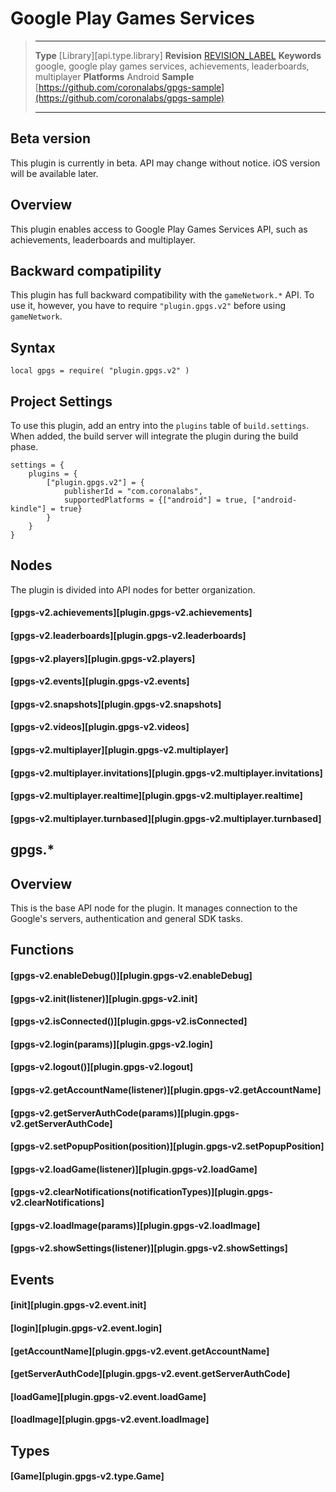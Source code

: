 # Google Play Games Services

> --------------------- ------------------------------------------------------------------------------------------
> __Type__              [Library][api.type.library]
> __Revision__          [REVISION_LABEL](REVISION_URL)
> __Keywords__          google, google play games services, achievements, leaderboards, multiplayer
> __Platforms__         Android
> __Sample__            [https://github.com/coronalabs/gpgs-sample](https://github.com/coronalabs/gpgs-sample)
> --------------------- ------------------------------------------------------------------------------------------

## Beta version

This plugin is currently in beta. API may change without notice.
iOS version will be available later.

## Overview

This plugin enables access to Google Play Games Services API, such as achievements, leaderboards and multiplayer.

## Backward compatipility

This plugin has full backward compatibility with the `gameNetwork.*` API. To use it, however, you have to require `"plugin.gpgs.v2"` before using `gameNetwork`.

## Syntax

	local gpgs = require( "plugin.gpgs.v2" )

## Project Settings

To use this plugin, add an entry into the `plugins` table of `build.settings`. When added, the build server will integrate the plugin during the build phase.

	settings = {
		plugins = {
			["plugin.gpgs.v2"] = {
				publisherId = "com.coronalabs",
				supportedPlatforms = {["android"] = true, ["android-kindle"] = true}
			}
		}
	}

## Nodes

The plugin is divided into API nodes for better organization.

#### [gpgs-v2.achievements][plugin.gpgs-v2.achievements]

#### [gpgs-v2.leaderboards][plugin.gpgs-v2.leaderboards]

#### [gpgs-v2.players][plugin.gpgs-v2.players]

#### [gpgs-v2.events][plugin.gpgs-v2.events]

#### [gpgs-v2.snapshots][plugin.gpgs-v2.snapshots]

#### [gpgs-v2.videos][plugin.gpgs-v2.videos]

#### [gpgs-v2.multiplayer][plugin.gpgs-v2.multiplayer]

#### [gpgs-v2.multiplayer.invitations][plugin.gpgs-v2.multiplayer.invitations]

#### [gpgs-v2.multiplayer.realtime][plugin.gpgs-v2.multiplayer.realtime]

#### [gpgs-v2.multiplayer.turnbased][plugin.gpgs-v2.multiplayer.turnbased]

## gpgs.*

## Overview

This is the base API node for the plugin. It manages connection to the Google's servers, authentication and general SDK tasks.

## Functions

#### [gpgs-v2.enableDebug()][plugin.gpgs-v2.enableDebug]

#### [gpgs-v2.init(listener)][plugin.gpgs-v2.init]

#### [gpgs-v2.isConnected()][plugin.gpgs-v2.isConnected]

#### [gpgs-v2.login(params)][plugin.gpgs-v2.login]

#### [gpgs-v2.logout()][plugin.gpgs-v2.logout]

#### [gpgs-v2.getAccountName(listener)][plugin.gpgs-v2.getAccountName]

#### [gpgs-v2.getServerAuthCode(params)][plugin.gpgs-v2.getServerAuthCode]

#### [gpgs-v2.setPopupPosition(position)][plugin.gpgs-v2.setPopupPosition]

#### [gpgs-v2.loadGame(listener)][plugin.gpgs-v2.loadGame]

#### [gpgs-v2.clearNotifications(notificationTypes)][plugin.gpgs-v2.clearNotifications]

#### [gpgs-v2.loadImage(params)][plugin.gpgs-v2.loadImage]

#### [gpgs-v2.showSettings(listener)][plugin.gpgs-v2.showSettings]

## Events

#### [init][plugin.gpgs-v2.event.init]

#### [login][plugin.gpgs-v2.event.login]

#### [getAccountName][plugin.gpgs-v2.event.getAccountName]

#### [getServerAuthCode][plugin.gpgs-v2.event.getServerAuthCode]

#### [loadGame][plugin.gpgs-v2.event.loadGame]

#### [loadImage][plugin.gpgs-v2.event.loadImage]

## Types

#### [Game][plugin.gpgs-v2.type.Game]
